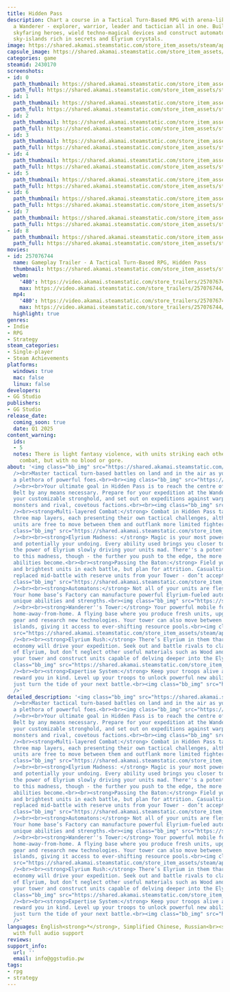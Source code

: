 ```yaml
---
title: Hidden Pass
description: Chart a course in a Tactical Turn-Based RPG with arena-like combat. Become
  a Wanderer - explorer, warrior, leader and tactician all in one. Build a team of
  skyfaring heroes, wield techno-magical devices and construct automatons as you explore
  sky-islands rich in secrets and Elyrium crystals.
image: https://shared.akamai.steamstatic.com/store_item_assets/steam/apps/2430170/header.jpg?t=1732701472
capsule_image: https://shared.akamai.steamstatic.com/store_item_assets/steam/apps/2430170/74438d8f09f073da2a90340d22945a8519a85164/capsule_231x87.jpg?t=1732701472
categories: game
steamid: 2430170
screenshots:
- id: 0
  path_thumbnail: https://shared.akamai.steamstatic.com/store_item_assets/steam/apps/2430170/ss_cc47bb88c1c31f20678d4c52a919cbc2134ca467.600x338.jpg?t=1732701472
  path_full: https://shared.akamai.steamstatic.com/store_item_assets/steam/apps/2430170/ss_cc47bb88c1c31f20678d4c52a919cbc2134ca467.1920x1080.jpg?t=1732701472
- id: 1
  path_thumbnail: https://shared.akamai.steamstatic.com/store_item_assets/steam/apps/2430170/ss_6ab801eee906fb04f999548e9b5149b297bec1d2.600x338.jpg?t=1732701472
  path_full: https://shared.akamai.steamstatic.com/store_item_assets/steam/apps/2430170/ss_6ab801eee906fb04f999548e9b5149b297bec1d2.1920x1080.jpg?t=1732701472
- id: 2
  path_thumbnail: https://shared.akamai.steamstatic.com/store_item_assets/steam/apps/2430170/ss_dae0eaf9a88cd35f8701a1e3f3e1ea263716a20c.600x338.jpg?t=1732701472
  path_full: https://shared.akamai.steamstatic.com/store_item_assets/steam/apps/2430170/ss_dae0eaf9a88cd35f8701a1e3f3e1ea263716a20c.1920x1080.jpg?t=1732701472
- id: 3
  path_thumbnail: https://shared.akamai.steamstatic.com/store_item_assets/steam/apps/2430170/ss_88fd11ccbbba2ed0e7031a70e026b4f26d2eb5b7.600x338.jpg?t=1732701472
  path_full: https://shared.akamai.steamstatic.com/store_item_assets/steam/apps/2430170/ss_88fd11ccbbba2ed0e7031a70e026b4f26d2eb5b7.1920x1080.jpg?t=1732701472
- id: 4
  path_thumbnail: https://shared.akamai.steamstatic.com/store_item_assets/steam/apps/2430170/ss_5573fc4677d5c199d2bcde77d30fe6ee769e52f3.600x338.jpg?t=1732701472
  path_full: https://shared.akamai.steamstatic.com/store_item_assets/steam/apps/2430170/ss_5573fc4677d5c199d2bcde77d30fe6ee769e52f3.1920x1080.jpg?t=1732701472
- id: 5
  path_thumbnail: https://shared.akamai.steamstatic.com/store_item_assets/steam/apps/2430170/ss_bbee88f4094aaeb87f9b120f5a590127dd01a514.600x338.jpg?t=1732701472
  path_full: https://shared.akamai.steamstatic.com/store_item_assets/steam/apps/2430170/ss_bbee88f4094aaeb87f9b120f5a590127dd01a514.1920x1080.jpg?t=1732701472
- id: 6
  path_thumbnail: https://shared.akamai.steamstatic.com/store_item_assets/steam/apps/2430170/ss_8bdee25c624248af7db2cd4414313753560b9120.600x338.jpg?t=1732701472
  path_full: https://shared.akamai.steamstatic.com/store_item_assets/steam/apps/2430170/ss_8bdee25c624248af7db2cd4414313753560b9120.1920x1080.jpg?t=1732701472
- id: 7
  path_thumbnail: https://shared.akamai.steamstatic.com/store_item_assets/steam/apps/2430170/ss_f0c4d708c3038836a391ef278a6cf7a30f5622a1.600x338.jpg?t=1732701472
  path_full: https://shared.akamai.steamstatic.com/store_item_assets/steam/apps/2430170/ss_f0c4d708c3038836a391ef278a6cf7a30f5622a1.1920x1080.jpg?t=1732701472
- id: 8
  path_thumbnail: https://shared.akamai.steamstatic.com/store_item_assets/steam/apps/2430170/ss_76e18b80bb9613475f27d44f78a6f3312d757359.600x338.jpg?t=1732701472
  path_full: https://shared.akamai.steamstatic.com/store_item_assets/steam/apps/2430170/ss_76e18b80bb9613475f27d44f78a6f3312d757359.1920x1080.jpg?t=1732701472
movies:
- id: 257076744
  name: Gameplay Trailer - A Tactical Turn-Based RPG, Hidden Pass
  thumbnail: https://shared.akamai.steamstatic.com/store_item_assets/steam/apps/257076744/ef03b5a42de91a9dd401b672651c209b36b9292c/movie_600x337.jpg?t=1732701466
  webm:
    '480': https://video.akamai.steamstatic.com/store_trailers/257076744/movie480_vp9.webm?t=1732701466
    max: https://video.akamai.steamstatic.com/store_trailers/257076744/movie_max_vp9.webm?t=1732701466
  mp4:
    '480': https://video.akamai.steamstatic.com/store_trailers/257076744/movie480.mp4?t=1732701466
    max: https://video.akamai.steamstatic.com/store_trailers/257076744/movie_max.mp4?t=1732701466
  highlight: true
genres:
- Indie
- RPG
- Strategy
steam_categories:
- Single-player
- Steam Achievements
platforms:
  windows: true
  mac: false
  linux: false
developers:
- GG Studio
publishers:
- GG Studio
release_date:
  coming_soon: true
  date: Q1 2025
content_warning:
  ids:
  - 5
  notes: There is light fantasy violence, with units striking each other in turn-based
    combat, but with no blood or gore.
about: '<img class="bb_img" src="https://shared.akamai.steamstatic.com/store_item_assets/steam/apps/2430170/extras/Grur_s_Rage_Dark.gif?t=1732701472"
  /><br>Master tactical turn-based battles on land and in the air as you out-manoeuvre
  a plethora of powerful foes.<br><br><img class="bb_img" src="https://shared.akamai.steamstatic.com/store_item_assets/steam/apps/2430170/extras/Lightning_in_Savannah.gif?t=1732701472"
  /><br><br>Your ultimate goal in Hidden Pass is to reach the centre of the Elyrium
  Belt by any means necessary. Prepare for your expedition at the Wanderer''s Tower,
  your customizable stronghold, and set out on expeditions against warped magical
  monsters and rival, covetous factions.<br><br><img class="bb_img" src="https://shared.akamai.steamstatic.com/store_item_assets/steam/apps/2430170/extras/key_features_steam_3.png?t=1732701472"
  /><br><strong>Multi-layered Combat:</strong> Combat in Hidden Pass takes place across
  three map layers, each presenting their own tactical challenges, although flying
  units are free to move between them and outflank more limited fighters.<br><img
  class="bb_img" src="https://shared.akamai.steamstatic.com/store_item_assets/steam/apps/2430170/extras/Dwarf+Fly_St.gif?t=1732701472"
  /><br><br><strong>Elyrium Madness: </strong> Magic is your most powerful weapon,
  and potentially your undoing. Every ability used brings you closer to the brink,
  the power of Elyrium slowly driving your units mad. There''s a potential method
  to this madness, though - the further you push to the edge, the more powerful your
  abilities become.<br><br><strong>Passing the Baton:</strong> Field your four best
  and brightest units in each battle, but plan for attrition. Casualties can be swiftly
  replaced mid-battle with reserve units from your Tower - don’t accept defeat!<br><img
  class="bb_img" src="https://shared.akamai.steamstatic.com/store_item_assets/steam/apps/2430170/extras/Drop_Off.gif?t=1732701472"
  /><br><br><strong>Automatons:</strong> Not all of your units are flesh and blood.
  Your home base’s Factory can manufacture powerful Elyrium-fueled automatons with
  unique abilities and strengths.<br><img class="bb_img" src="https://shared.akamai.steamstatic.com/store_item_assets/steam/apps/2430170/extras/atmt.png?t=1732701472"
  /><br><br><strong>Wanderer''s Tower:</strong> Your powerful mobile fortress and
  home-away-from-home. A flying base where you produce fresh units, upgrade their
  gear and research new technologies. Your tower can also move between clusters of
  islands, giving it access to ever-shifting resource pools.<br><img class="bb_img"
  src="https://shared.akamai.steamstatic.com/store_item_assets/steam/apps/2430170/extras/Tower_Steam.gif?t=1732701472"
  /><br><br><strong>Elyrium Rush:</strong> There’s Elyrium in them thar hills! The
  economy will drive your expedition. Seek out and battle rivals to claim your share
  of Elyrium, but don’t neglect other useful materials such as Wood and Metal. Enhance
  your tower and construct units capable of delving deeper into the Elyrium Belt.<br><img
  class="bb_img" src="https://shared.akamai.steamstatic.com/store_item_assets/steam/apps/2430170/extras/eol.png?t=1732701472"
  /><br><br><strong>Expertise System:</strong> Keep your troops alive and they’ll
  reward you in kind. Level up your troops to unlock powerful new abilities that might
  just turn the tide of your next battle.<br><img class="bb_img" src="https://shared.akamai.steamstatic.com/store_item_assets/steam/apps/2430170/extras/steam_small.png?t=1732701472"
  />'
detailed_description: '<img class="bb_img" src="https://shared.akamai.steamstatic.com/store_item_assets/steam/apps/2430170/extras/Grur_s_Rage_Dark.gif?t=1732701472"
  /><br>Master tactical turn-based battles on land and in the air as you out-manoeuvre
  a plethora of powerful foes.<br><br><img class="bb_img" src="https://shared.akamai.steamstatic.com/store_item_assets/steam/apps/2430170/extras/Lightning_in_Savannah.gif?t=1732701472"
  /><br><br>Your ultimate goal in Hidden Pass is to reach the centre of the Elyrium
  Belt by any means necessary. Prepare for your expedition at the Wanderer''s Tower,
  your customizable stronghold, and set out on expeditions against warped magical
  monsters and rival, covetous factions.<br><br><img class="bb_img" src="https://shared.akamai.steamstatic.com/store_item_assets/steam/apps/2430170/extras/key_features_steam_3.png?t=1732701472"
  /><br><strong>Multi-layered Combat:</strong> Combat in Hidden Pass takes place across
  three map layers, each presenting their own tactical challenges, although flying
  units are free to move between them and outflank more limited fighters.<br><img
  class="bb_img" src="https://shared.akamai.steamstatic.com/store_item_assets/steam/apps/2430170/extras/Dwarf+Fly_St.gif?t=1732701472"
  /><br><br><strong>Elyrium Madness: </strong> Magic is your most powerful weapon,
  and potentially your undoing. Every ability used brings you closer to the brink,
  the power of Elyrium slowly driving your units mad. There''s a potential method
  to this madness, though - the further you push to the edge, the more powerful your
  abilities become.<br><br><strong>Passing the Baton:</strong> Field your four best
  and brightest units in each battle, but plan for attrition. Casualties can be swiftly
  replaced mid-battle with reserve units from your Tower - don’t accept defeat!<br><img
  class="bb_img" src="https://shared.akamai.steamstatic.com/store_item_assets/steam/apps/2430170/extras/Drop_Off.gif?t=1732701472"
  /><br><br><strong>Automatons:</strong> Not all of your units are flesh and blood.
  Your home base’s Factory can manufacture powerful Elyrium-fueled automatons with
  unique abilities and strengths.<br><img class="bb_img" src="https://shared.akamai.steamstatic.com/store_item_assets/steam/apps/2430170/extras/atmt.png?t=1732701472"
  /><br><br><strong>Wanderer''s Tower:</strong> Your powerful mobile fortress and
  home-away-from-home. A flying base where you produce fresh units, upgrade their
  gear and research new technologies. Your tower can also move between clusters of
  islands, giving it access to ever-shifting resource pools.<br><img class="bb_img"
  src="https://shared.akamai.steamstatic.com/store_item_assets/steam/apps/2430170/extras/Tower_Steam.gif?t=1732701472"
  /><br><br><strong>Elyrium Rush:</strong> There’s Elyrium in them thar hills! The
  economy will drive your expedition. Seek out and battle rivals to claim your share
  of Elyrium, but don’t neglect other useful materials such as Wood and Metal. Enhance
  your tower and construct units capable of delving deeper into the Elyrium Belt.<br><img
  class="bb_img" src="https://shared.akamai.steamstatic.com/store_item_assets/steam/apps/2430170/extras/eol.png?t=1732701472"
  /><br><br><strong>Expertise System:</strong> Keep your troops alive and they’ll
  reward you in kind. Level up your troops to unlock powerful new abilities that might
  just turn the tide of your next battle.<br><img class="bb_img" src="https://shared.akamai.steamstatic.com/store_item_assets/steam/apps/2430170/extras/steam_small.png?t=1732701472"
  />'
languages: English<strong>*</strong>, Simplified Chinese, Russian<br><strong>*</strong>languages
  with full audio support
reviews:
support_info:
  url: ''
  email: info@ggstudio.pw
tags:
- rpg
- strategy
---
```

